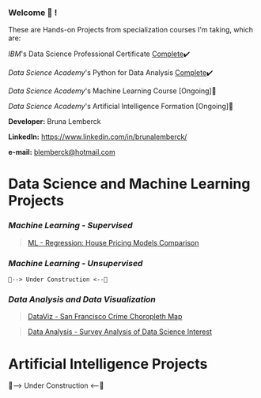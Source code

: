 ### Welcome 👋 !
These are Hands-on Projects from specialization courses I'm taking, which are: 

   _IBM_'s Data Science Professional Certificate  [Complete](https://www.youracclaim.com/users/bruna-lemberck):heavy_check_mark:    
   
   _Data Science Academy_'s Python for Data Analysis [Complete](https://www.linkedin.com/feed/update/urn:li:activity:6736732341579972608/):heavy_check_mark:
   
   _Data Science Academy_'s Machine Learning Course [Ongoing]:memo:
   
   _Data Science Academy_'s Artificial Intelligence Formation [Ongoing]:memo:
      
**Developer:** Bruna Lemberck

**LinkedIn:** https://www.linkedin.com/in/brunalemberck/

**e-mail:** blemberck@hotmail.com

# Data Science and Machine Learning Projects
   ### _Machine Learning - Supervised_ 
   > [ML - Regression: House Pricing Models Comparison](https://github.com/lemberck/ML-Regression-House_Pricing_Models#machine-learning---regression-house-pricing-models-comparison)
   ### _Machine Learning - Unsupervised_
    🔭--> Under Construction <--🔭
    
   ### _Data Analysis and Data Visualization_ 
   > [DataViz - San Francisco Crime Choropleth Map](https://github.com/lemberck/DataViz-San_Francisco_Crime_Choropleth_Map)
   
   > [Data Analysis - Survey Analysis of Data Science Interest](https://github.com/lemberck/Data-Analysis-Survey_Analysis_Data_Science_interest)
   
   
# Artificial Intelligence Projects
 🔭--> Under Construction <--🔭
<!--
**lemberck/lemberck** is a ✨ _special_ ✨ repository because its `README.md` (this file) appears on your GitHub profile.

Here are some ideas to get you started:

- 🔭 I’m currently working on ...
- 🌱 I’m currently learning ...
- 👯 I’m looking to collaborate on ...
- 🤔 I’m looking for help with ...
- 💬 Ask me about ...
- 📫 How to reach me: ...
- 😄 Pronouns: ...
- ⚡ Fun fact: ...
-->
